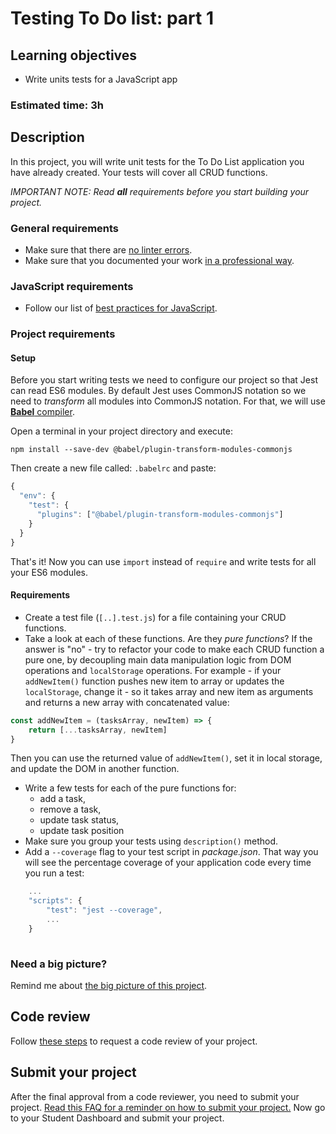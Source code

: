 # Testing To Do list: part 1

## Learning objectives
- Write units tests for a JavaScript app

### Estimated time: 3h

## Description
In this project, you will write unit tests for the To Do List application you have already created. Your tests will cover all CRUD functions. 

*IMPORTANT NOTE: Read **all** requirements before you start building your project.*

### General requirements

- Make sure that there are [no linter errors](https://github.com/microverseinc/linters-config).
- Make sure that you documented your work [in a professional way](https://github.com/microverseinc/curriculum-transversal-skills/blob/main/documentation/articles/professional_repo_rules.md).

### JavaScript requirements
  - Follow our list of [best practices for JavaScript](https://github.com/microverseinc/curriculum-html-css/blob/main/articles/javascript_best_practices.md).

### Project requirements

#### Setup
Before you start writing tests we need to configure our project so that Jest can read ES6 modules. By default Jest uses CommonJS notation so we need to *transform* all modules into CommonJS notation. For that, we will use [**Babel** compiler](https://babeljs.io/).

Open a terminal in your project directory and execute:

```npm install --save-dev @babel/plugin-transform-modules-commonjs```

Then create a new file called: `.babelrc` and paste:
```javascript
{
  "env": {
    "test": {
      "plugins": ["@babel/plugin-transform-modules-commonjs"]
    }
  }
}
```
That's it! Now you can use `import` instead of `require` and write tests for all your ES6 modules.

#### Requirements

- Create a test file (`[..].test.js`) for a file containing your CRUD functions.
- Take a look at each of these functions. Are they *pure functions*? If the answer is "no" - try to refactor your code to make each CRUD function a pure one, by decoupling main data manipulation logic from DOM operations and `localStorage` operations.
For example - if your `addNewItem()` function pushes new item to array or updates the `localStorage`, change it - so it takes array and new item as arguments and returns a new array with concatenated value:
```javascript
const addNewItem = (tasksArray, newItem) => {
    return [...tasksArray, newItem]
}
```
Then you can use the returned value of `addNewItem()`, set it in local storage, and update the DOM in another function.
- Write a few tests for each of the pure functions for: 
    - add a task, 
    - remove a task, 
    - update task status, 
    - update task position
- Make sure you group your tests using `description()` method.
- Add a `--coverage` flag to your test script in *package.json*. That way you will see the percentage coverage of your application code every time you run a test:
```javascript
    ...
    "scripts": {
        "test": "jest --coverage",
        ...
    }
    
```


### Need a big picture? 

Remind me about [the big picture of this project](./sneak_peek.md).


## Code review

Follow [these steps](https://github.com/microverseinc/curriculum-transversal-skills/blob/main/code-review/articles/how_to_ask_for_a_code_review.md) to request a code review of your project.

## Submit your project

After the final approval from a code reviewer, you need to submit your project.
[Read this FAQ for a reminder on how to submit your project.](https://microverse.zendesk.com/hc/en-us/articles/360061344234)
Now go to your Student Dashboard and submit your project.
